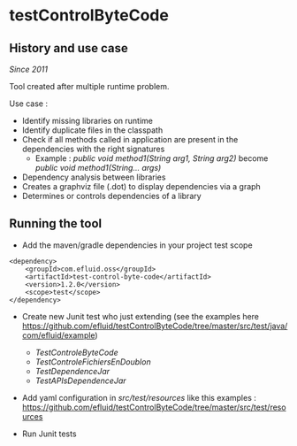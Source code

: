 # testControlByteCode

## History and use case

_Since 2011_

Tool created after multiple runtime problem.

Use case : 

* Identify missing libraries on runtime
* Identify duplicate files in the classpath
* Check if all methods called in application are present in the dependencies with the right signatures
  * Example : _public void method1(String arg1, String arg2)_ become _public void method1(String... args)_
* Dependency analysis between libraries
* Creates a graphviz file (.dot) to display dependencies via a graph
* Determines or controls dependencies of a library

## Running the tool

* Add the maven/gradle dependencies in your project test scope  

```
<dependency>
    <groupId>com.efluid.oss</groupId>
    <artifactId>test-control-byte-code</artifactId>
    <version>1.2.0</version>
    <scope>test</scope>
</dependency>
```

* Create new Junit test who just extending (see the examples here https://github.com/efluid/testControlByteCode/tree/master/src/test/java/com/efluid/example) 
  * _TestControleByteCode_ 
  * _TestControleFichiersEnDoublon_
  * _TestDependenceJar_ 
  * _TestAPIsDependenceJar_
  
* Add yaml configuration in _src/test/resources_ like this examples : https://github.com/efluid/testControlByteCode/tree/master/src/test/resources
* Run Junit tests

